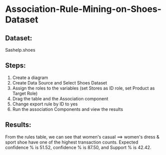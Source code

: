 # Association-Rule-Mining-on-Shoes-Dataset
**Dataset:** 
-
Sashelp.shoes

**Steps:**
-
1.  Create a diagram 
2.  Create Data Source and Select Shoes Dataset 
3.  Assign the roles to the variables (set Stores as ID role, set Product as Target Role)
5.  Drag the table and the Association component
6.  Change export rule by ID to yes   
7.  Run the association Components and view the results 


**Results:**
-
From the rules table, we can see that women's casual ==> women's dress & sport shoe have one of the highest transaction counts. Expected confidence % is 51.52, confidence % is 87.50, and Support % is 42.42.

